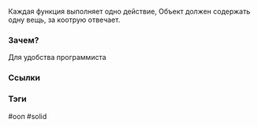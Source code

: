 Каждая функция выполняет одно действие, Объект должен содержать одну вещь, за коотрую отвечает.


### Зачем? 
Для удобства программиста

### Ссылки

### Тэги
#ооп #solid
